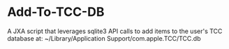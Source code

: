 # Add-To-TCC-DB
A JXA script that leverages sqlite3 API calls to add items to the user's TCC database at: ~/Library/Application Support/com.apple.TCC/TCC.db
